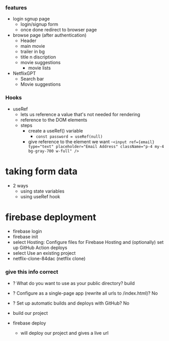 ### features
- login sgnup page
    - login/signup form
    - once done redirect to browser page
- browse page (after authentication)
    - Header
    - main movie
    - trailer in bg
    - title n discription
    - movie suggestions
        - movie lists
- NetflixGPT
    - Search bar
    - Movie suggestions

### Hooks
- useRef
    - lets us reference a value that's not needed for rendering
    - reference to the DOM elements
    - steps
        - create a useRef() variable
            - ```const password = useRef(null)``` 
        - give reference to the element we want
        -```<input
            ref={email}
            type="text"
            placeholder="Email Address"
            className="p-4 my-4 bg-gray-700 w-full"
            />```

# taking form data
- 2 ways
    - using state variables
    - using useRef hook

# firebase deployment
- firebase login
- firebase init
- select Hosting: Configure files for 
Firebase Hosting and (optionally) set up GitHub Action deploys
- select Use an existing project
- netflix-clone-84dac (netflix 
clone)
### give this info correct
- ? What do you want to use as your public directory? build
- ? Configure as a single-page app (rewrite all urls to /index.html)? No
- ? Set up automatic builds and deploys with GitHub? No

- build our project
- firebase deploy
    - will deploy our project and gives a live url